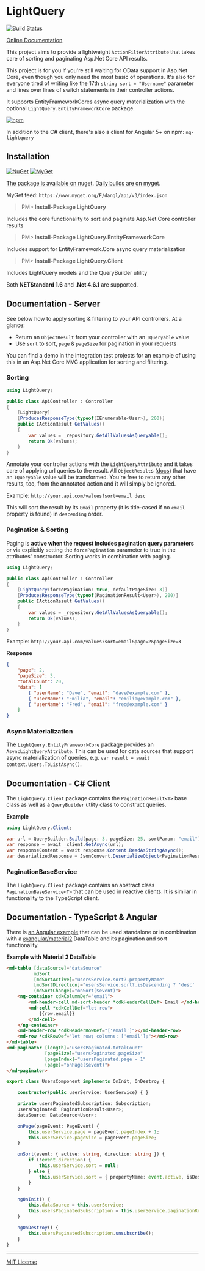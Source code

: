 # LightQuery
[![Build Status](https://jenkins.dangl.me/buildStatus/icon?job=LightQuery.Tests)](https://jenkins.dangl.me/job/LightQuery.Tests)

[Online Documentation](https://docs.dangl-it.com/Projects/LightQuery)

This project aims to provide a lightweight `ActionFilterAttribute`
that takes care of sorting and paginating Asp.Net Core API results.

This project is for you if you're still waiting for OData support in Asp.Net Core, even though you
only need the most basic of operations. It's also for everyone tired of writing like the 17th
`string sort = "Username"` parameter and lines over lines of switch statements in their controller actions.

It supports EntityFrameworkCores async query materialization with the optional `LightQuery.EntityFrameworkCore` package.

[![npm](https://img.shields.io/npm/v/ng-lightquery.svg)]()

In addition to the C# client, there's also a client for Angular 5+ on npm: `ng-lightquery`

## Installation
[![NuGet](https://img.shields.io/nuget/v/LightQuery.svg)](https://www.nuget.org/packages/LightQuery)
[![MyGet](https://img.shields.io/myget/dangl/v/LightQuery.svg)]()

[The package is available on nuget](https://www.nuget.org/packages/LightQuery).
[Daily builds are on myget](https://www.myget.org/feed/dangl/package/nuget/LightQuery).

MyGet feed: `https://www.myget.org/F/dangl/api/v3/index.json`

>PM> **Install-Package LightQuery**

Includes the core functionality to sort and paginate Asp.Net Core controller results

>PM> **Install-Package LightQuery.EntityFrameworkCore**

Includes support for EntityFramework.Core async query materialization

>PM> **Install-Package LightQuery.Client**

Includes LightQuery models and the QueryBuilder utility

Both **NETStandard 1.6** and **.Net 4.6.1** are supported.

## Documentation - Server

See below how to apply sorting & filtering to your API controllers. At a glance:
    
* Return an `ObjectResult` from your controller with an `IQueryable` value
* Use `sort` to sort, `page` & `pageSize` for pagination in your requests

You can find a demo in the integration test projects for an example of using this in an Asp.Net Core MVC application
for sorting and filtering.

### Sorting

```csharp
using LightQuery;

public class ApiController : Controller
{
    [LightQuery]
    [ProducesResponseType(typeof(IEnumerable<User>), 200)]
    public IActionResult GetValues()
    {
        var values = _repository.GetAllValuesAsQueryable();
        return Ok(values);  
    }
}
```

Annotate your controller actions with the `LightQueryAttribute` and it takes care of
applying url queries to the result. All `ObjectResult`s
([docs](https://docs.microsoft.com/en-us/aspnet/core/api/microsoft.aspnetcore.mvc.objectresult))
that have an `IQueryable` value
will be transformed. You're free to return any other results, too, from the annotated action
and it will simply be ignored.

Example:
`http://your.api.com/values?sort=email desc`

This will sort the result by its `Email` property (it is title-cased if no `email` property is found) in `descending` order.

### Pagination & Sorting

Paging is **active when the request includes pagination query parameters** or via explicitly setting the `forcePagination`
parameter to true in the attributes' constructor. Sorting works in combination with paging.

```csharp
using LightQuery;

public class ApiController : Controller
{
    [LightQuery(forcePagination: true, defaultPageSize: 3)]
    [ProducesResponseType(typeof(PaginationResult<User>), 200)]
    public IActionResult GetValues()
    {
        var values = _repository.GetAllValuesAsQueryable();
        return Ok(values);  
    }
}
```

Example:
`http://your.api.com/values?sort=email&page=2&pageSize=3`

**Response**
```json
{
    "page": 2,
    "pageSize": 3,
    "totalCount": 20,
    "data": [
        { "userName": "Dave", "email": "dave@example.com" },
        { "userName": "Emilia", "email": "emilia@example.com" },
        { "userName": "Fred", "email": "fred@example.com" }
    ]
}
```

### Async Materialization

The `LightQuery.EntityFrameworkCore` package provides an `AsyncLightQueryAttribute`. This can be used
for data sources that support async materialization of queries, e.g. `var result = await context.Users.ToListAsync()`.

## Documentation - C# Client

The `LightQuery.Client` package contains the `PaginationResult<T>` base class as well as a `QueryBuilder` utlity class to construct queries.

**Example**
```csharp
using LightQuery.Client;

var url = QueryBuilder.Build(page: 3, pageSize: 25, sortParam: "email");
var response = await _client.GetAsync(url);
var responseContent = await response.Content.ReadAsStringAsync();
var deserializedResponse = JsonConvert.DeserializeObject<PaginationResult<User>>(responseContent);
```

### PaginationBaseService

The `LightQuery.Client` package contains an abstract class `PaginationBaseService<T>` that can be used in reactive clients. It is similar in functionality
to the TypeScript client.

## Documentation - TypeScript & Angular

There is [an Angular example](AngularExample.ts) that can be used standalone or
in combination with a [@angular/material2](https://github.com/angular/material2) DataTable and its pagination and sort functionality.

**Example with Material 2 DataTable**
```html
<md-table [dataSource]="dataSource"
          mdSort
          [mdSortActive]="usersService.sort?.propertyName"
          [mdSortDirection]="usersService.sort?.isDescending ? 'desc' : 'asc'"
          (mdSortChange)="onSort($event)">
    <ng-container cdkColumnDef="email">
        <md-header-cell md-sort-header *cdkHeaderCellDef> Email </md-header-cell>
        <md-cell *cdkCellDef="let row">
            {{row.email}}
        </md-cell>
    </ng-container>
    <md-header-row *cdkHeaderRowDef="['email']"></md-header-row>
    <md-row *cdkRowDef="let row; columns: ['email'];"></md-row>
</md-table>
<md-paginator [length]="usersPaginated.totalCount"
              [pageSize]="usersPaginated.pageSize"
              [pageIndex]="usersPaginated.page - 1"
              (page)="onPage($event)">
</md-paginator>
```
```typescript
export class UsersComponent implements OnInit, OnDestroy {

    constructor(public userService: UserService) { }

    private usersPaginatedSubscription: Subscription;
    usersPaginated: PaginationResult<User>;
    dataSource: DataSource<User>;

    onPage(pageEvent: PageEvent) {
        this.userService.page = pageEvent.pageIndex + 1;
        this.userService.pageSize = pageEvent.pageSize;
    }

    onSort(event: { active: string, direction: string }) {
        if (!event.direction) {
            this.userService.sort = null;
        } else {
            this.userService.sort = { propertyName: event.active, isDescending: event.direction === 'desc' };
        }
    }

    ngOnInit() {
        this.dataSource = this.userService;
        this.usersPaginatedSubscription = this.userService.paginationResult.subscribe(r => this.usersPaginated = r);
    }

    ngOnDestroy() {
        this.usersPaginatedSubscription.unsubscribe();
    }
}
```


---

[MIT License](LICENSE.md)